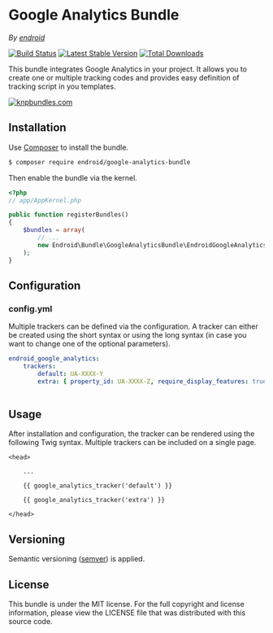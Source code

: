Google Analytics Bundle
=======================

*By [endroid](http://endroid.nl/)*

[![Build Status](https://secure.travis-ci.org/endroid/EndroidGoogleAnalyticsBundle.png)](http://travis-ci.org/endroid/EndroidGoogleAnalyticsBundle)
[![Latest Stable Version](https://poser.pugx.org/endroid/google-analytics-bundle/v/stable.png)](https://packagist.org/packages/endroid/google-analytics-bundle)
[![Total Downloads](https://poser.pugx.org/endroid/google-analytics-bundle/downloads.png)](https://packagist.org/packages/endroid/google-analytics-bundle)

This bundle integrates Google Analytics in your project. It allows you to
create one or multiple tracking codes and provides easy definition of tracking
script in you templates.

[![knpbundles.com](http://knpbundles.com/endroid/EndroidGoogleAnalyticsBundle/badge-short)](http://knpbundles.com/endroid/EndroidGoogleAnalyticsBundle)

## Installation

Use [Composer](https://getcomposer.org/) to install the bundle.

``` bash
$ composer require endroid/google-analytics-bundle
```

Then enable the bundle via the kernel.

``` php
<?php
// app/AppKernel.php

public function registerBundles()
{
    $bundles = array(
        // ...
        new Endroid\Bundle\GoogleAnalyticsBundle\EndroidGoogleAnalyticsBundle(),
    );
}
```

## Configuration

### config.yml

Multiple trackers can be defined via the configuration. A tracker can either
be created using the short syntax or using the long syntax (in case you want
to change one of the optional parameters).

```yaml
endroid_google_analytics:
    trackers:
        default: UA-XXXX-Y
        extra: { property_id: UA-XXXX-Z, require_display_features: true }
        
```

## Usage

After installation and configuration, the tracker can be rendered using the
following Twig syntax. Multiple trackers can be included on a single page.

```twig
<head>

    ...

    {{ google_analytics_tracker('default') }}
    
    {{ google_analytics_tracker('extra') }}

</head>
```

## Versioning

Semantic versioning ([semver](http://semver.org/)) is applied.

## License

This bundle is under the MIT license. For the full copyright and license information, please view the LICENSE file that
was distributed with this source code.
